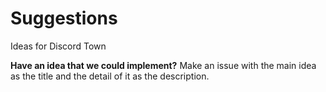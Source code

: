 # Suggestions
Ideas for Discord Town

**Have an idea that we could implement?**
Make an issue with the main idea as the title and the detail of it as the description.
